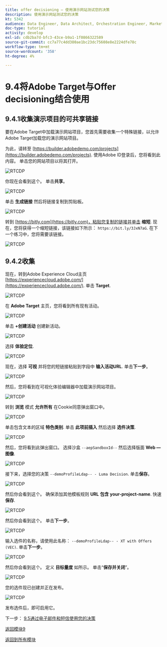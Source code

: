 ```yaml
---
title: offer decisioning — 使用演示网站测试您的决策
description: 使用演示网站测试您的决策
kt: 5342
audience: Data Engineer, Data Architect, Orchestration Engineer, Marketer
doc-type: tutorial
activity: develop
exl-id: cdb2ba7d-bfc3-43ce-b9a1-1f0866322589
source-git-commit: cc7a77c4dd380ae1bc23dc75608e8e2224dfe78c
workflow-type: tm+mt
source-wordcount: '358'
ht-degree: 4%

---
```


# 9.4将Adobe Target与Offer decisioning结合使用

## 9.4.1收集演示项目的可共享链接

要在Adobe Target中加载演示网站项目，您首先需要收集一个特殊链接，以允许Adobe Target加载您的演示网站项目。

为此，请转至 [https://builder.adobedemo.com/projects](https://builder.adobedemo.com/projects). 使用Adobe ID登录后，您将看到此内容。 单击您的网站项目以将其打开。

![RTCDP](./images/builder1.png)

你现在会看到这个。 单击&#x200B;**共享**。

![RTCDP](./images/builder2.png)

单击 **生成链接** 然后将链接复制到剪贴板。

![RTCDP](./images/builder3.png)

转到 [https://bitly.com](https://bitly.com)，粘贴您复制的链接并单击 **缩短**. 现在，您将获得一个缩短链接，该链接如下所示： `https://bit.ly/3JxN7aG`. 在下一个练习中，您将需要该链接。

![RTCDP](./images/builder4.png)

## 9.4.2收集

现在，转到Adobe Experience Cloud主页 [https://experiencecloud.adobe.com/](https://experiencecloud.adobe.com/). 单击 **Target**.

![RTCDP](../module6/images/excl.png)

在 **Adobe Target** 主页，您将看到所有现有活动。

![RTCDP](../module6/images/exclatov.png)

单击 **+创建活动** 创建新活动。

![RTCDP](../module6/images/exclatcr.png)

选择 **体验定位**.

![RTCDP](./images/exclatcrxt.png)

现在，选择 **可视** 并将您的短链接粘贴到字段中 **输入活动URL**. 单击&#x200B;**下一步**。

![RTCDP](./images/exclatcrxt1.png)

然后，您将看到在可视化体验编辑器中加载演示网站项目。

![RTCDP](./images/vec1.png)

转到 **浏览** 模式 **允许所有** 在Cookie同意弹出窗口中。

![RTCDP](./images/vec2.png)

单击包含文本的区域 **特色类别**. 单击 **此项前插入** 然后选择 **选件决策**.

![RTCDP](./images/vec3.png)

然后，您将看到此弹出窗口。 选择沙盒 `--aepSandboxId--` 然后选择版面 **Web — 图像**.

![RTCDP](./images/vec4.png)

接下来，选择您的决策 `--demoProfileLdap-- - Luma Decision`. 单击&#x200B;**保存**。

![RTCDP](./images/vec5.png)

然后你会看到这个。 确保添加其他模板规则 **URL** **包含** **your-project-name**. 快速 **保存**.

![RTCDP](./images/vec6.png)

然后你会看到这个。 单击&#x200B;**下一步**。

![RTCDP](./images/vec7.png)

输入选件的名称，请使用此名称： `--demoProfileLdap-- - XT with Offers (VEC)`. 单击&#x200B;**下一步**。

![RTCDP](./images/vec8.png)

然后你会看到这个。 定义 **目标量度** 如所示。 单击“**保存并关闭**”。

![RTCDP](./images/vec9.png)

您的选件现已创建并正在发布。

![RTCDP](./images/vec10.png)

发布选件后，即可启用它。

下一步： [9.5通过电子邮件和短信使用您的决策](./ex5.md)

[返回模块9](./offer-decisioning.md)

[返回到所有模块](./../../overview.md)
